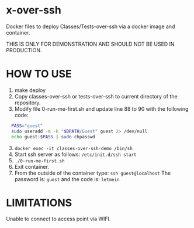 # x-over-ssh
Docker files to deploy Classes/Tests-over-ssh via a docker image and container. 

THIS IS ONLY FOR DEMONSTRATION AND SHOULD NOT BE USED IN PRODUCTION.



# HOW TO USE
1. make deploy
2. Copy classes-over-ssh or tests-over-ssh to current directory of the repository.
3. Modify file 0-run-me-first.sh and update line 88 to 90 with the following code:
  ```bash
    PASS="guest"
    sudo useradd -m -k "$BPATH/Guest" guest 2> /dev/null
    echo guest:$PASS | sudo chpasswd
  ```
3. ```docker exec -it classes-over-ssh-demo /bin/sh```
4. Start ssh server as follows: ```/etc/init.d/ssh start```
5. ```./0-run-me-first.sh```
6. Exit container.
7. From the outside of the container type: ```ssh guest@localhost```
   The password is: ```guest``` and the code is: ```letmein```

# LIMITATIONS

Unable to connect to access point via WIFI. 

